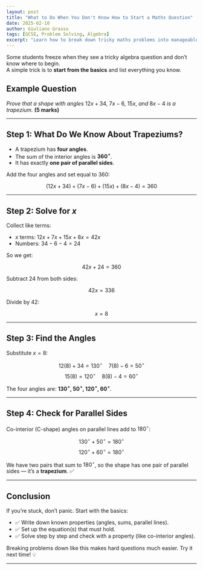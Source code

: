 ```yaml
---
layout: post
title: "What to Do When You Don't Know How to Start a Maths Question"
date: 2025-02-10
author: Giuliano Grasso
tags: [GCSE, Problem Solving, Algebra]
excerpt: "Learn how to break down tricky maths problems into manageable steps, using a worked trapezium proof example."
---
```


Some students freeze when they see a tricky algebra question and don’t know where to begin.  
A simple trick is to **start from the basics** and list everything you know.

## Example Question

*Prove that a shape with angles* $12x+34$, $7x-6$, $15x$, *and* $8x-4$ *is a trapezium.* **(5 marks)**

---

## Step 1: What Do We Know About Trapeziums?

- A trapezium has **four angles**.
- The sum of the interior angles is **$360^\circ$**.
- It has exactly **one pair of parallel sides**.

Add the four angles and set equal to $360$:

$$
(12x+34) + (7x-6) + (15x) + (8x-4) = 360
$$

---

## Step 2: Solve for $x$

Collect like terms:

- $x$ terms: $12x + 7x + 15x + 8x = 42x$
- Numbers: $34 - 6 - 4 = 24$

So we get:

$$
42x + 24 = 360
$$

Subtract $24$ from both sides:

$$
42x = 336
$$

Divide by $42$:

$$
x = 8
$$

---

## Step 3: Find the Angles

Substitute $x=8$:

$$
12(8)+34=130^\circ \quad 7(8)-6=50^\circ
$$
$$
15(8)=120^\circ \quad 8(8)-4=60^\circ
$$

The four angles are: **$130^\circ$, $50^\circ$, $120^\circ$, $60^\circ$**.

---

## Step 4: Check for Parallel Sides

Co-interior (C-shape) angles on parallel lines add to $180^\circ$:

$$
130^\circ + 50^\circ = 180^\circ
$$
$$
120^\circ + 60^\circ = 180^\circ
$$

We have two pairs that sum to $180^\circ$, so the shape has one pair of parallel sides — it’s a **trapezium**. ✅

---

## Conclusion

If you’re stuck, don’t panic. Start with the basics:

- ✅ Write down known properties (angles, sums, parallel lines).
- ✅ Set up the equation(s) that must hold.
- ✅ Solve step by step and check with a property (like co-interior angles).

Breaking problems down like this makes hard questions much easier. Try it next time! 💡

---
